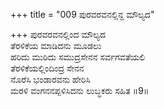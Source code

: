 +++
title = "009 ಪುರವರವನಲ್ಲಿನ್ದ ಮೌಲ್ಯದ"

+++
ಪುರವರವನಲ್ಲಿಂದ ಮೌಲ್ಯದ  
ತೆರಳಿಕೆಯ ಮಾಡಿದನು ಮೂಡಲು  
ಹರಿದು ಮುರಿದು ಸಮುದ್ರಸೇನನ ಸರ್ವಗವತೆಯಲಿ  
ತೆರಳಿಕೆಯಲ್ಲಿಂದಿಂದ್ರ ಸೇನನ  
ನೊರೆಸಿ ಭಂಡಾರವನು ಹೇರಿಸಿ  
ಮರಳಿ ವಂಗನನಪ್ಪಳಿಸಿದನು ಲುಬ್ಧಕರು ಸಹಿತ     ॥9॥